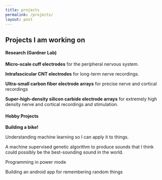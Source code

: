 ```yaml
---
title: projects
permalink: /projects/
layout: post
---
```

## Projects I am working on

#### Research (Gardner Lab)

<b>Micro-scale cuff electrodes</b> for the peripheral nervous system.

<b>Intrafascicular CNT electrodes</b> for long-term nerve recordings.

<b>Ultra-small carbon fiber electrode arrays</b> for precise nerve and cortical recordings

<b>Super-high-density silicon carbide electrode arrays</b> for extremely high density nerve and cortical recordings and stimulation.

#### Hobby Projects
<b>Building a bike!</b>

Understanding machine learning so I can apply it to things.

A machine supervised genetic algorithm to produce sounds that I think could possibly be the best-sounding sound in the world.

Programming in power mode

Building an android app for remembering random things
